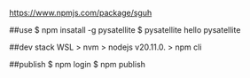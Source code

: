 https://www.npmjs.com/package/sguh

##use
$ npm insatall -g pysatellite
$ pysatellite
hello pysatellite

##dev stack
WSL > nvm > nodejs v20.11.0. > npm cli

##publish
$ npm login
$ npm publish
